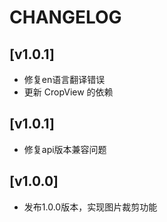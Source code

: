 # CHANGELOG

## [v1.0.1]
- 修复en语言翻译错误
- 更新 CropView 的依赖

## [v1.0.1]
- 修复api版本兼容问题

## [v1.0.0]
- 发布1.0.0版本，实现图片裁剪功能